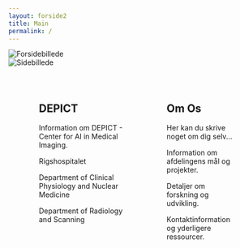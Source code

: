 ```yaml
---
layout: forside2
title: Main
permalink: /
---
```


<head>
  <style>
    /* CSS-regler til styling af denne side */
    .image-placeholder {
      width: 100%;
      position: relative;
      margin: 0;
      padding: 0;
    }

    .full-width-image {
      width: 100%;
      height: auto;
      display: block;
    }

    .clearfix {
      display: flex;
      justify-content: space-between;
      margin: 20px auto; /* Giver lidt margin over og under sektionen */
      max-width: 1200px;
      padding: 0 20px;
      box-sizing: border-box;
    }

    .column {
      flex: 1;
      margin: 0 20px;
      padding: 20px;
      box-sizing: border-box;
    }

    .column p {
      margin: 0 0 15px;
    }
  </style>
</head>

<article>
  <!-- Placeholder til billede -->
  <div class="image-placeholder">
  <img src="{{ site.baseurl }}/assets/img/Forsidebillede2.jpg" alt="Forsidebillede" class="full-width-image">
</div><div class="image-placeholder">
  <img src="{{ site.baseurl }}/assets/img/side22.jpg" alt="Sidebillede" class="full-width-image">
</div>


<div class="clearfix">
    <div class="column">
      <h2>DEPICT</h2>
      <p>Information om DEPICT - Center for AI in Medical Imaging.</p>
      <p>Rigshospitalet</p>
      <p>Department of Clinical Physiology and Nuclear Medicine</p>
      <p>Department of Radiology and Scanning</p>
    </div>
    <div class="column">
      <h2>Om Os</h2>
      <p>Her kan du skrive noget om dig selv...</p>
      <p>Information om afdelingens mål og projekter.</p>
      <p>Detaljer om forskning og udvikling.</p>
      <p>Kontaktinformation og yderligere ressourcer.</p>
    </div>
  </div>
  
</article>

